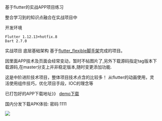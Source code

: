 基于flutter的实战APP项目练习

整合学习到的知识点融合在实战项目中

开发环境
```
Flutter 1.12.13+hotfix.8
Dart 2.7.0
```

实战项目 底层基础架构
基于[flutter_flexible脚手架](https://github.com/tec8297729/flutter_flexible "flutter_flexible脚手架")完成的项目。

因里面APP技术及页面会经常变动，暂时不帖图片了,另外下载源码指定tag版本下载源码,在master分支上并非稳定版本,随时变更添加功能.

这是中阶进阶技术项目，整体项目技术点含的比较多！
从flutter的动画使用，灵活使用组件技巧，优化项目手段，IOC的理念等


已打包好的APP下载地址》》
[demo下载](https://github.com/tec8297729/shop_demo_flutter/releases)


国内分发下载APK体验:
密码:1111
<div style="display:flex;">
<img src="https://github.com/tec8297729/shop_demo_flutter/blob/master/asset/QRCode.png?raw=true">
</div>